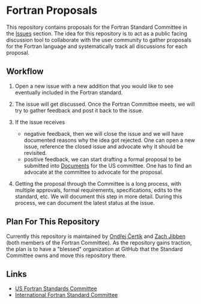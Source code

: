 # Fortran Proposals

This repository contains proposals for the Fortran Standard Committee in the [Issues](https://github.com/j3-fortran/fortran_proposals/issues) section. The idea for this repository is to act as a public facing discussion tool to collaborate with the user community to gather proposals for the Fortran language and systematically track all discussions for each proposal.

## Workflow

1. Open a new issue with a new addition that you would like to see eventually included in the Fortran standard.

2. The issue will get discussed. Once the Fortran Committee meets, we will try to gather feedback and post it back to the issue.

3. If the issue receives

   * negative feedback, then we will close the issue and we will have documented reasons why the idea got rejected. One can open a new issue, reference the closed issue and advocate why it should be revisited.
   * positive feedback, we can start drafting a formal proposal to be submitted into [Documents](https://j3-fortran.org/doc/meeting) for the US committee. One has to find an advocate at the committee to advocate for the proposal. 

4. Getting the proposal through the Committee is a long process, with multiple approvals, formal requirements, specifications, edits to the standard, etc. We will document this step in more detail. During this process, we can document the latest status at the issue.

## Plan For This Repository

Currently this repository is maintained by [Ondřej Čertík](https://github.com/certik) and [Zach Jibben](https://github.com/zjibben) (both members of the Fortran Committee). As the repository gains traction, the plan is to have a "blessed" organization at GitHub that the Standard Committee owns and move this repository there.

## Links

* [US Fortran Standards Committee](https://j3-fortran.org/)
* [International Fortran Standard Committee](https://wg5-fortran.org/)
